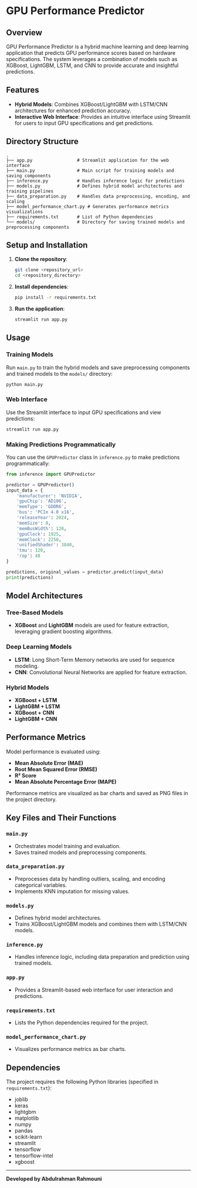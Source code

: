 # GPU Performance Predictor

## Overview
GPU Performance Predictor is a hybrid machine learning and deep learning application that predicts GPU performance scores based on hardware specifications. The system leverages a combination of models such as XGBoost, LightGBM, LSTM, and CNN to provide accurate and insightful predictions.

## Features
- **Hybrid Models**: Combines XGBoost/LightGBM with LSTM/CNN architectures for enhanced prediction accuracy.
- **Interactive Web Interface**: Provides an intuitive interface using Streamlit for users to input GPU specifications and get predictions.

## Directory Structure
```
.
├── app.py                 # Streamlit application for the web interface
├── main.py                # Main script for training models and saving components
├── inference.py           # Handles inference logic for predictions
├── models.py              # Defines hybrid model architectures and training pipelines
├── data_preparation.py    # Handles data preprocessing, encoding, and scaling
├── model_performance_chart.py # Generates performance metrics visualizations
├── requirements.txt       # List of Python dependencies
└── models/                # Directory for saving trained models and preprocessing components
```

## Setup and Installation
1. **Clone the repository**:
   ```bash
   git clone <repository_url>
   cd <repository_directory>
   ```

2. **Install dependencies**:
   ```bash
   pip install -r requirements.txt
   ```

3. **Run the application**:
   ```bash
   streamlit run app.py
   ```

## Usage

### Training Models
Run `main.py` to train the hybrid models and save preprocessing components and trained models to the `models/` directory:
```bash
python main.py
```

### Web Interface
Use the Streamlit interface to input GPU specifications and view predictions:
```bash
streamlit run app.py
```

### Making Predictions Programmatically
You can use the `GPUPredictor` class in `inference.py` to make predictions programmatically:
```python
from inference import GPUPredictor

predictor = GPUPredictor()
input_data = {
    'manufacturer': 'NVIDIA',
    'gpuChip': 'AD106',
    'memType': 'GDDR6',
    'bus': 'PCIe 4.0 x16',
    'releaseYear': 2024,
    'memSize': 8,
    'memBusWidth': 128,
    'gpuClock': 1925,
    'memClock': 2250,
    'unifiedShader': 3840,
    'tmu': 120,
    'rop': 48
}

predictions, original_values = predictor.predict(input_data)
print(predictions)
```

## Model Architectures

### Tree-Based Models
- **XGBoost** and **LightGBM** models are used for feature extraction, leveraging gradient boosting algorithms.

### Deep Learning Models
- **LSTM**: Long Short-Term Memory networks are used for sequence modeling.
- **CNN**: Convolutional Neural Networks are applied for feature extraction.

### Hybrid Models
- **XGBoost + LSTM**
- **LightGBM + LSTM**
- **XGBoost + CNN**
- **LightGBM + CNN**

## Performance Metrics
Model performance is evaluated using:
- **Mean Absolute Error (MAE)**
- **Root Mean Squared Error (RMSE)**
- **R² Score**
- **Mean Absolute Percentage Error (MAPE)**

Performance metrics are visualized as bar charts and saved as PNG files in the project directory.

## Key Files and Their Functions

### `main.py`
- Orchestrates model training and evaluation.
- Saves trained models and preprocessing components.

### `data_preparation.py`
- Preprocesses data by handling outliers, scaling, and encoding categorical variables.
- Implements KNN imputation for missing values.

### `models.py`
- Defines hybrid model architectures.
- Trains XGBoost/LightGBM models and combines them with LSTM/CNN models.

### `inference.py`
- Handles inference logic, including data preparation and prediction using trained models.

### `app.py`
- Provides a Streamlit-based web interface for user interaction and predictions.

### `requirements.txt`
- Lists the Python dependencies required for the project.

### `model_performance_chart.py`
- Visualizes performance metrics as bar charts.

## Dependencies
The project requires the following Python libraries (specified in `requirements.txt`):
- joblib
- keras
- lightgbm
- matplotlib
- numpy
- pandas
- scikit-learn
- streamlit
- tensorflow
- tensorflow-intel
- xgboost

---
**Developed by Abdulrahman Rahmouni**

